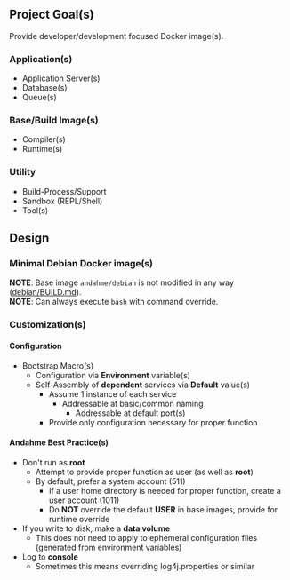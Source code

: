## Project Goal(s)
Provide developer/development focused Docker image(s).

### Application(s)
* Application Server(s)
* Database(s)
* Queue(s)

### Base/Build Image(s)
* Compiler(s)
* Runtime(s)

### Utility
* Build-Process/Support
* Sandbox (REPL/Shell)
* Tool(s)


## Design

### Minimal Debian Docker image(s)
**NOTE**: Base image `andahme/debian` is not modified in any way ([debian/BUILD.md](https://github.com/andahme/dockerfiles/blob/release/debian/debian/BUILD.md)).  
**NOTE**: Can always execute `bash` with command override.  

### Customization(s)

#### Configuration
* Bootstrap Macro(s)
  * Configuration via **Environment** variable(s)
  * Self-Assembly of **dependent** services via **Default** value(s)
    * Assume 1 instance of each service
      * Addressable at basic/common naming
        * Addressable at default port(s)
    * Provide only configuration necessary for proper function

#### Andahme Best Practice(s)
* Don't run as **root**
  * Attempt to provide proper function as user (as well as **root**)
  * By default, prefer a system account (511)
    * If a user home directory is needed for proper function, create a user account (1011)
    * Do **NOT** override the default **USER** in base images, provide for runtime override
* If you write to disk, make a **data volume**
  * This does not need to apply to ephemeral configuration files (generated from environment variables)
* Log to **console**
  * Sometimes this means overriding log4j.properties or similar


